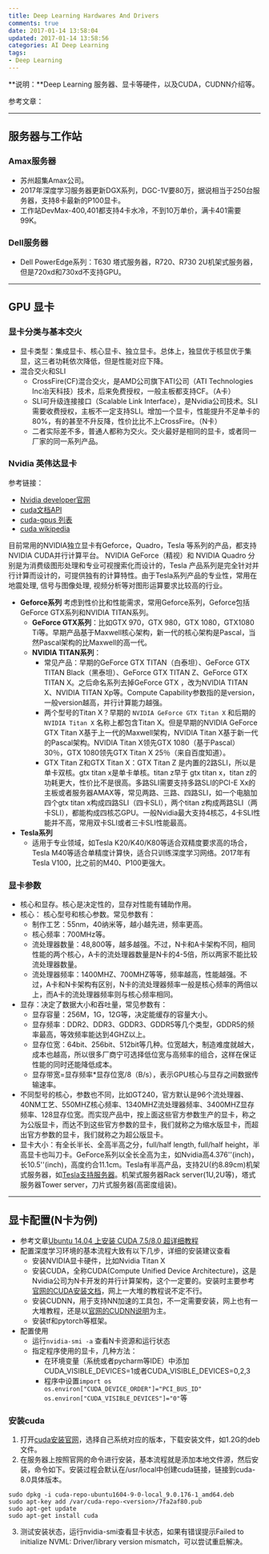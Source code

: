 ```yaml
---
title: Deep Learning Hardwares And Drivers
comments: true
date: 2017-01-14 13:58:04
updated: 2017-01-14 13:58:56
categories: AI Deep Learning
tags:
- Deep Learning
---
```


**说明：**Deep Learning 服务器、显卡等硬件，以及CUDA，CUDNN介绍等。
<!-- more -->


参考文章：

----
## 服务器与工作站
### Amax服务器
* 苏州超集Amax公司。
* 2017年深度学习服务器更新DGX系列，DGC-1V要80万，据说相当于250台服务器，支持8卡最新的P100显卡。
* 工作站DevMax-400,401都支持4卡水冷，不到10万单价，满卡401需要99K。

### Dell服务器
* Dell PowerEdge系列：T630 塔式服务器，R720、R730 2U机架式服务器，但是720xd和730xd不支持GPU。

---
## GPU 显卡
### 显卡分类与基本交火
* 显卡类型：集成显卡、核心显卡、独立显卡。总体上，独显优于核显优于集显，这三者功耗依次降低，但是性能对应下降。
* 混合交火和SLI
	* CrossFire(CF)混合交火，是AMD公司旗下ATI公司（ATI Technologies Inc冶天科技）技术，后来免费授权，一般主板都支持CF。（A卡）
	* SLI可升级连接接口（Scalable Link Interface），是Nvidia公司技术。SLI需要收费授权，主板不一定支持SLI。增加一个显卡，性能提升不足单卡的80%，有的甚至不升反降，性价比比不上CrossFire。（N卡）
	* 二者实际差不多，普通人都称为交火。交火最好是相同的显卡，或者同一厂家的同一系列产品。

### Nvidia 英伟达显卡

参考链接：
* [Nvidia developer官网](https://developer.nvidia.com/)
* [cuda文档API](http://docs.nvidia.com/cuda/index.html)
* [cuda-gpus 列表](https://developer.nvidia.com/cuda-gpus)
* [cuda wikipedia](https://en.wikipedia.org/wiki/CUDA#Limitations)

目前常用的NVIDIA独立显卡有Geforce，Quadro，Tesla 等系列的产品，都支持 NVIDIA CUDA并行计算平台。 NVIDIA GeForce（精视）和 NVIDIA Quadro 分别是为消费级图形处理和专业可视搜索化而设计的，Tesla 产品系列是完全针对并行计算而设计的，可提供独有的计算特性。由于Tesla系列产品的专业性，常用在地震处理, 信号与图像处理, 视频分析等对图形运算要求比较高的行业。
* **Geforce系列** 考虑到性价比和性能需求，常用Geforce系列，Geforce包括GeForce GTX系列和NVIDIA TITAN系列。
	* **GeForce GTX系列**：比如GTX 970，GTX 980，GTX 1080，GTX1080 Ti等。早期产品基于Maxwell核心架构，新一代的核心架构是Pascal，当然Pascal架构的比Maxwell的高一代。
	* **NVIDIA TITAN系列**：
		* 常见产品：早期的GeForce GTX TITAN（白泰坦）、GeForce GTX TITAN Black（黑泰坦）、GeForce GTX TITAN Z、GeForce GTX TITAN X。之后命名系列去掉GeForce GTX ，改为NVIDIA TITAN X、NVIDIA TITAN Xp等。Compute Capability参数指的是version，一般version越高，并行计算能力越强。
		* 两个型号的Titan X？早期的 `NVIDIA GeForce GTX Titan X` 和后期的 `NVIDIA Titan X` 名称上都包含Titan X。但是早期的NVIDIA GeForce GTX Titan X基于上一代的Maxwell架构，NVIDIA Titan X基于新一代的Pascal架构。NVIDIA Titan X领先GTX 1080（基于Pascal） 30％，GTX 1080领先GTX Titan X 25％（来自百度知道）。
		* GTX Titan Z和GTX Titan X：GTX Titan Z 是内置的2路SLI，所以是单卡双核。gtx titan x是单卡单核。titan z早于 gtx titan x，titan z的功耗更大，性价比不是很高。多路SLI需要支持多路SLI的PCI-E Xx的主板或者服务器AMAX等，常见两路、三路、四路SLI，如一个电脑加四个gtx titan x构成四路SLI（四卡SLI），两个titan z构成两路SLI（两卡SLI），都能构成四核芯GPU。一般Nvidia最大支持4核芯，4卡SLI性能并不高，常用双卡SLI或者三卡SLI性能最高。
* **Tesla系列**
	* 适用于专业领域，如Tesla K20/K40/K80等适合双精度要求高的场合，Tesla M40等适合单精度计算快，适合只训练深度学习网络。2017年有Tesla V100，比之前的M40、P100更强大。

### 显卡参数
* 核心和显存。核心是决定性的，显存对性能有辅助作用。
* 核心： 核心型号和核心参数。常见参数有：
	* 制作工艺：55nm，40纳米等，越小越先进，频率更高。
	* 核心频率：700MHz等。
	* 流处理器数量：48,800等，越多越强。不过，N卡和A卡架构不同，相同性能的两个核心，A卡的流处理器数量是N卡的4-5倍，所以两家不能比较流处理器数量。
	* 流处理器频率：1400MHZ、700MHZ等等，频率越高，性能越强。不过，A卡和N卡架构有区别，N卡的流处理器频率一般是核心频率的两倍以上，而A卡的流处理器频率则与核心频率相同。
* 显存：决定了数据大小和吞吐量，常见参数有：
	* 显存容量：256M，1G，12G等，决定能缓存的容量大小。
	* 显存频率：DDR2、DDR3、GDDR3、GDDR5等几个类型，GDDR5的频率最高，等效频率能达到4GHZ以上。
	* 显存位宽：64bit、256bit、512bit等几种。位宽越大，制造难度就越大，成本也越高，所以很多厂商宁可选择低位宽与高频率的组合，这样在保证性能的同时还能降低成本。
	* 显存带宽=显存频率*显存位宽/8（B/s），表示GPU核心与显存之间数据传输速率。
* 不同型号的核心，参数也不同，比如GT240，官方默认是96个流处理器、40NM工艺、550MHZ核心频率、1340MHZ流处理器频率、3400MHZ显存频率、128显存位宽。而实现产品中，按上面这些官方参数生产的显卡，称之为公版显卡，而达不到这些官方参数的显卡，我们就称之为缩水版显卡，而超出官方参数的显卡，我们就称之为超公版显卡。
* 显卡大小：有全长半长、全高半高之分，full/half length, full/half height，半高显卡也叫刀卡。GeForce系列以全长全高为主，如Nvidia高4.376''(inch)，长10.5''(inch)，高度约合11.1cm。Tesla有半高产品，支持2U(约8.89cm)机架式服务器，如[Tesla支持服务器](http://www.nvidia.cn/object/where-to-buy-tesla-cn.html)。机架式服务器Rack server(1U,2U等)，塔式服务器Tower server，刀片式服务器(高密度组装)。

---
## 显卡配置(N卡为例)
* 参考文章[Ubuntu 14.04 上安装 CUDA 7.5/8.0 超详细教程](http://blog.csdn.net/masa_fish/article/details/51882183)
* 配置深度学习环境的基本流程大致有以下几步，详细的安装建议查看
	* 安装NVIDIA显卡硬件，比如Nvidia Titan X
	* 安装CUDA，全称CUDA(Compute Unified Device Architecture)，这是Nvidia公司为N卡开发的并行计算架构，这个一定要的。安装时主要参考[官网的CUDA安装文档](http://docs.nvidia.com/cuda/)，网上一大堆的教程说不定不行。
	* 安装CUDNN，用于支持NN加速的工具包，不一定需要安装，网上也有一大堆教程，还是以[官网的CUDNN说明](https://developer.nvidia.com/cudnn)为主。
	* 安装tf和pytorch等框架。
* 配置使用
	* 运行`nvidia-smi -a` 查看N卡资源和运行状态
	* 指定程序使用的显卡，几种方法：
		* 在环境变量（系统或者pycharm等IDE）中添加CUDA_VISIBLE_DEVICES=1或者CUDA_VISIBLE_DEVICES=0,2,3
		* 程序中设置`import os os.environ["CUDA_DEVICE_ORDER"]="PCI_BUS_ID" os.environ["CUDA_VISIBLE_DEVICES"]="0"`等

### 安装cuda
1. 打开[cuda安装官网](https://developer.nvidia.com/cuda-downloads?target_os=Linux&target_arch=x86_64&target_distro=Ubuntu&target_version=1604&target_type=deblocal)，选择自己系统对应的版本，下载安装文件，如1.2G的deb文件。
2. 在服务器上按照官网的命令进行安装，基本流程就是添加本地文件源，然后安装，命令如下。安装过程会默认在/usr/local中创建cuda链接，链接到cuda-8.0具体版本。

```
sudo dpkg -i cuda-repo-ubuntu1604-9-0-local_9.0.176-1_amd64.deb
sudo apt-key add /var/cuda-repo-<version>/7fa2af80.pub
sudo apt-get update
sudo apt-get install cuda
```
3. 测试安装状态，运行nvidia-smi查看显卡状态，如果有错误提示Failed to initialize NVML: Driver/library version mismatch，可以尝试重启解决。
